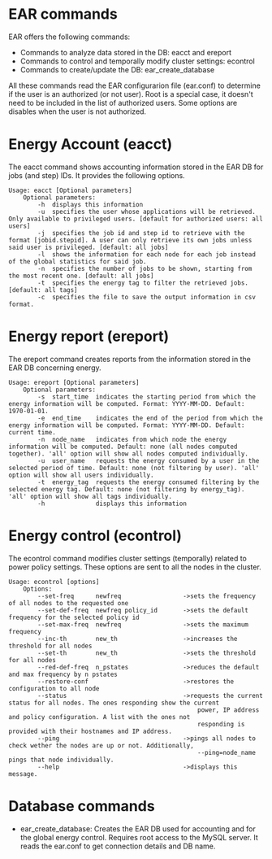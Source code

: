 # EAR commands

EAR offers the following commands: 
* Commands to analyze data stored in the DB: eacct and ereport
* Commands to control and temporally modify cluster settings: econtrol
* Commands to create/update the DB: ear_create_database

All these commands read the EAR configurarion file (ear.conf) to determine if the user is an authorized (or not user). Root is a special case, it doesn't need to be included in the list of authorized users. Some options are disables when the user is not authorized. 

# Energy Account (eacct)

The eacct command shows accounting information stored in the EAR DB for jobs (and step) IDs. It provides the following options. 
```
Usage: eacct [Optional parameters]
    Optional parameters: 
        -h  displays this information
        -u  specifies the user whose applications will be retrieved. Only available to privileged users. [default for authorized users: all users]
        -j  specifies the job id and step id to retrieve with the format [jobid.stepid]. A user can only retrieve its own jobs unless said user is privileged. [default: all jobs]
        -l  shows the information for each node for each job instead of the global statistics for said job.
        -n  specifies the number of jobs to be shown, starting from the most recent one. [default: all jobs]
        -t  specifies the energy tag to filter the retrieved jobs. [default: all tags]
        -c  specifies the file to save the output information in csv format.

```


# Energy report (ereport)

The ereport command creates reports from the information stored in the EAR DB concerning energy.
```
Usage: ereport [Optional parameters]
    Optional parameters:
        -s  start_time  indicates the starting period from which the energy information will be computed. Format: YYYY-MM-DD. Default: 1970-01-01.
        -e  end_time    indicates the end of the period from which the energy information will be computed. Format: YYYY-MM-DD. Default: current time.
        -n  node_name   indicates from which node the energy information will be computed. Default: none (all nodes computed together). 'all' option will show all nodes computed individually.
        -u  user_name   requests the energy consumed by a user in the selected period of time. Default: none (not filtering by user). 'all' option will show all users individually.
        -t  energy_tag  requests the energy consumed filtering by the selected energy tag. Default: none (not filtering by energy_tag). 'all' option will show all tags individually.
        -h              displays this information

```
# Energy control (econtrol)

The econtrol command modifies cluster settings (temporally) related to power policy settings. These options are sent to all the nodes in the cluster.

```
Usage: econtrol [options]
    Options:
        --set-freq      newfreq                 ->sets the frequency of all nodes to the requested one
        --set-def-freq  newfreq policy_id       ->sets the default frequency for the selected policy id
        --set-max-freq  newfreq                 ->sets the maximum frequency
        --inc-th        new_th                  ->increases the threshold for all nodes
        --set-th        new_th                  ->sets the threshold for all nodes
        --red-def-freq  n_pstates               ->reduces the default and max frequency by n pstates
        --restore-conf                          ->restores the configuration to all node
        --status                                ->requests the current status for all nodes. The ones responding show the current 
                                                    power, IP address and policy configuration. A list with the ones not
                                                    responding is provided with their hostnames and IP address.
        --ping                                  ->pings all nodes to check wether the nodes are up or not. Additionally,
                                                    --ping=node_name pings that node individually.
        --help                                  ->displays this message.

```

# Database commands

- ear_create_database: Creates the EAR DB used for accounting and for the global energy control. Requires root access to the MySQL server. It reads the ear.conf to get connection details and DB name.

